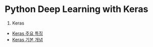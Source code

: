 # Python Deep Learning with Keras

1. Keras

* [Keras 주요 특징](/PythonDeepLearningKeras/MDFiles/KerasKeyFeatures.md)
* [Keras 기본 개념](/PythonDeepLearningKeras/MDFiles/KerasBasicConcept.md)
